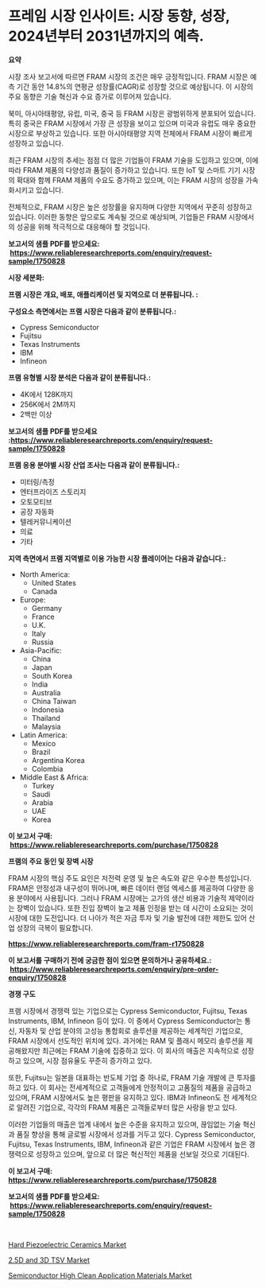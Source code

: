 <p><h1>프레임 시장 인사이트: 시장 동향, 성장, 2024년부터 2031년까지의 예측.</h1></p><p><strong>요약</strong></p>
<p><p>시장 조사 보고서에 따르면 FRAM 시장의 조건은 매우 긍정적입니다. FRAM 시장은 예측 기간 동안 14.8%의 연평균 성장률(CAGR)로 성장할 것으로 예상됩니다. 이 시장의 주요 동향은 기술 혁신과 수요 증가로 이루어져 있습니다.</p><p>북미, 아시아태평양, 유럽, 미국, 중국 등 FRAM 시장은 광범위하게 분포되어 있습니다. 특히 중국은 FRAM 시장에서 가장 큰 성장을 보이고 있으며 미국과 유럽도 매우 중요한 시장으로 부상하고 있습니다. 또한 아시아태평양 지역 전체에서 FRAM 시장이 빠르게 성장하고 있습니다.</p><p>최근 FRAM 시장의 추세는 점점 더 많은 기업들이 FRAM 기술을 도입하고 있으며, 이에 따라 FRAM 제품의 다양성과 품질이 증가하고 있습니다. 또한 IoT 및 스마트 기기 시장의 확대와 함께 FRAM 제품의 수요도 증가하고 있으며, 이는 FRAM 시장의 성장을 가속화시키고 있습니다.</p><p>전체적으로, FRAM 시장은 높은 성장률을 유지하며 다양한 지역에서 꾸준히 성장하고 있습니다. 이러한 동향은 앞으로도 계속될 것으로 예상되며, 기업들은 FRAM 시장에서의 성공을 위해 적극적으로 대응해야 할 것입니다.</p></p>
<p><strong>보고서의 샘플 PDF를 받으세요: &nbsp;<a href="https://www.reliableresearchreports.com/enquiry/request-sample/1750828">https://www.reliableresearchreports.com/enquiry/request-sample/1750828</a></strong></p>
<p><strong>시장 세분화:</strong></p>
<p><strong> 프램 시장은 개요, 배포, 애플리케이션 및 지역으로 더 분류됩니다. :</strong></p>
<p><strong>구성요소 측면에서는 프램 시장은 다음과 같이 분류됩니다.:</strong></p>
<p><ul><li>Cypress Semiconductor</li><li>Fujitsu</li><li>Texas Instruments</li><li>IBM</li><li>Infineon</li></ul></p>
<p><strong> 프램 유형별 시장 분석은 다음과 같이 분류됩니다.:</strong></p>
<p><ul><li>4K에서 128K까지</li><li>256K에서 2M까지</li><li>2백만 이상</li></ul></p>
<p><strong>보고서의 샘플 PDF를 받으세요 :<a href="https://www.reliableresearchreports.com/enquiry/request-sample/1750828">https://www.reliableresearchreports.com/enquiry/request-sample/1750828</a></strong></p>
<p><strong> 프램 응용 분야별 시장 산업 조사는 다음과 같이 분류됩니다.:</strong></p>
<p><ul><li>미터링/측정</li><li>엔터프라이즈 스토리지</li><li>오토모티브</li><li>공장 자동화</li><li>텔레커뮤니케이션</li><li>의료</li><li>기타</li></ul></p>
<p><strong>지역 측면에서 프램 지역별로 이용 가능한 시장 플레이어는 다음과 같습니다.:</strong></p>
<p><ul>
    <li>
        North America:
        <ul>
            <li>United States</li>
            <li>Canada</li>
        </ul>
    </li>
    <li>
        Europe:
        <ul>
            <li>Germany</li>
            <li>France</li>
            <li>U.K.</li>
            <li>Italy</li>
            <li>Russia</li>
        </ul>
    </li>
    <li>
        Asia-Pacific:
        <ul>
            <li>China</li>
            <li>Japan</li>
            <li>South Korea</li>
            <li>India</li>
            <li>Australia</li>
            <li>China Taiwan</li>
            <li>Indonesia</li>
            <li>Thailand</li>
            <li>Malaysia</li>
        </ul>
    </li>
    <li>
        Latin America:
        <ul>
            <li>Mexico</li>
            <li>Brazil</li>
            <li>Argentina Korea</li>
            <li>Colombia</li>
        </ul>
    </li>
    <li>
        Middle East & Africa:
        <ul>
            <li>Turkey</li>
            <li>Saudi</li>
            <li>Arabia</li>
            <li>UAE</li>
            <li>Korea</li>
        </ul>
    </li>
    </ul></p>
<p><strong>이 보고서 구매: &nbsp;<a href="https://www.reliableresearchreports.com/purchase/1750828">https://www.reliableresearchreports.com/purchase/1750828</a></strong></p>
<p><strong>프램의 주요 동인 및 장벽 시장</strong></p>
<p><p>FRAM 시장의 핵심 주도 요인은 저전력 운영 및 높은 속도와 같은 우수한 특성입니다. FRAM은 안정성과 내구성이 뛰어나며, 빠른 데이터 랜덤 엑세스를 제공하여 다양한 응용 분야에서 사용됩니다. 그러나 FRAM 시장에는 고가의 생산 비용과 기술적 제약이라는 장벽이 있습니다. 또한 진입 장벽이 높고 제품 인정을 받는 데 시간이 소요되는 것이 시장에 대한 도전입니다. 더 나아가 적은 자금 투자 및 기술 발전에 대한 제한도 있어 산업 성장의 극복이 필요합니다.</p></p>
<p><strong><a href="https://www.reliableresearchreports.com/fram-r1750828">https://www.reliableresearchreports.com/fram-r1750828</a></strong></p>
<p><strong>이 보고서를 구매하기 전에 궁금한 점이 있으면 문의하거나 공유하세요.: &nbsp;<a href="https://www.reliableresearchreports.com/enquiry/pre-order-enquiry/1750828">https://www.reliableresearchreports.com/enquiry/pre-order-enquiry/1750828</a></strong></p>
<p><strong>경쟁 구도</strong></p>
<p><p>프램 시장에서 경쟁력 있는 기업으로는 Cypress Semiconductor, Fujitsu, Texas Instruments, IBM, Infineon 등이 있다. 이 중에서 Cypress Semiconductor는 통신, 자동차 및 산업 분야의 고성능 통합회로 솔루션을 제공하는 세계적인 기업으로, FRAM 시장에서 선도적인 위치에 있다. 과거에는 RAM 및 플래시 메모리 솔루션을 제공해왔지만 최근에는 FRAM 기술에 집중하고 있다. 이 회사의 매출은 지속적으로 성장하고 있으며, 시장 점유율도 꾸준히 증가하고 있다.</p><p>또한, Fujitsu는 일본을 대표하는 반도체 기업 중 하나로, FRAM 기술 개발에 큰 투자를 하고 있다. 이 회사는 전세계적으로 고객들에게 안정적이고 고품질의 제품을 공급하고 있으며, FRAM 시장에서도 높은 평판을 유지하고 있다. IBM과 Infineon도 전 세계적으로 알려진 기업으로, 각각의 FRAM 제품은 고객들로부터 많은 사랑을 받고 있다.</p><p>이러한 기업들의 매출은 업계 내에서 높은 수준을 유지하고 있으며, 끊임없는 기술 혁신과 품질 향상을 통해 글로벌 시장에서 성과를 거두고 있다. Cypress Semiconductor, Fujitsu, Texas Instruments, IBM, Infineon과 같은 기업은 FRAM 시장에서 높은 경쟁력으로 성장하고 있으며, 앞으로 더 많은 혁신적인 제품을 선보일 것으로 기대된다.</p></p>
<p><strong>이 보고서 구매: &nbsp; <a href="https://www.reliableresearchreports.com/purchase/1750828">https://www.reliableresearchreports.com/purchase/1750828</a></strong></p>
<p><strong>보고서의 샘플 PDF를 받으세요: &nbsp;<a href="https://www.reliableresearchreports.com/enquiry/request-sample/1750828">https://www.reliableresearchreports.com/enquiry/request-sample/1750828</a></strong><strong></strong></p>
<p>&nbsp;</p>
<p><p><a href="https://www.linkedin.com/pulse/hard-piezoelectric-ceramics-market-size-2024-2031-global-rjogf?trackingId=Q%2FYOuZO7qlioyco2vEYYmA%3D%3D">Hard Piezoelectric Ceramics Market</a></p><p><a href="https://www.linkedin.com/pulse/25d-3d-tsv-market-research-report-key-successful-business-ulyoe?trackingId=1TxpE5U%2B9gGsoT6xkuI%2Blg%3D%3D">2.5D and 3D TSV Market</a></p><p><a href="https://www.linkedin.com/pulse/semiconductor-high-clean-application-materials-market-size-e5pee?trackingId=4nhAx%2F%2Bz2WvP7%2F8uYKwcXQ%3D%3D">Semiconductor High Clean Application Materials Market</a></p></p>